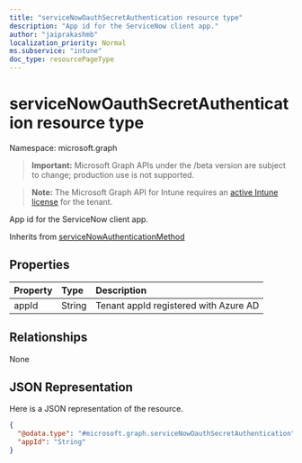 ```yaml
---
title: "serviceNowOauthSecretAuthentication resource type"
description: "App id for the ServiceNow client app."
author: "jaiprakashmb"
localization_priority: Normal
ms.subservice: "intune"
doc_type: resourcePageType
---
```


# serviceNowOauthSecretAuthentication resource type

Namespace: microsoft.graph

> **Important:** Microsoft Graph APIs under the /beta version are subject to change; production use is not supported.

> **Note:** The Microsoft Graph API for Intune requires an [active Intune license](https://go.microsoft.com/fwlink/?linkid=839381) for the tenant.

App id for the ServiceNow client app.


Inherits from [serviceNowAuthenticationMethod](../resources/intune-servicenowconnectorservice-servicenowauthenticationmethod.md)

## Properties
|Property|Type|Description|
|:---|:---|:---|
|appId|String|Tenant appId registered with Azure AD|

## Relationships
None

## JSON Representation
Here is a JSON representation of the resource.
<!-- {
  "blockType": "resource",
  "@odata.type": "microsoft.graph.serviceNowOauthSecretAuthentication"
}
-->
``` json
{
  "@odata.type": "#microsoft.graph.serviceNowOauthSecretAuthentication",
  "appId": "String"
}
```